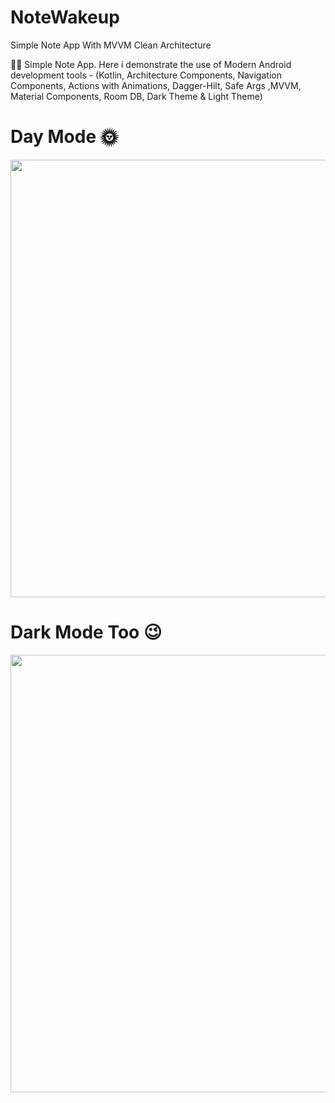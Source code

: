 # NoteWakeup
Simple Note App With MVVM Clean Architecture

✍🏽 Simple Note App. 
Here i demonstrate the use of Modern Android development tools -
(Kotlin, Architecture Components,
Navigation Components, 
Actions with Animations, 
Dagger-Hilt, 
Safe Args ,MVVM, 
Material Components,
Room DB, Dark Theme & Light Theme)

# Day Mode 🌞
<img src="https://user-images.githubusercontent.com/25154589/122857724-9071bd80-d336-11eb-8957-94f858999cda.png" width="700" />

# Dark Mode Too 😉
<img src="https://user-images.githubusercontent.com/25154589/122857745-9bc4e900-d336-11eb-9a1a-9919c90fd1e3.png" width="700" />












